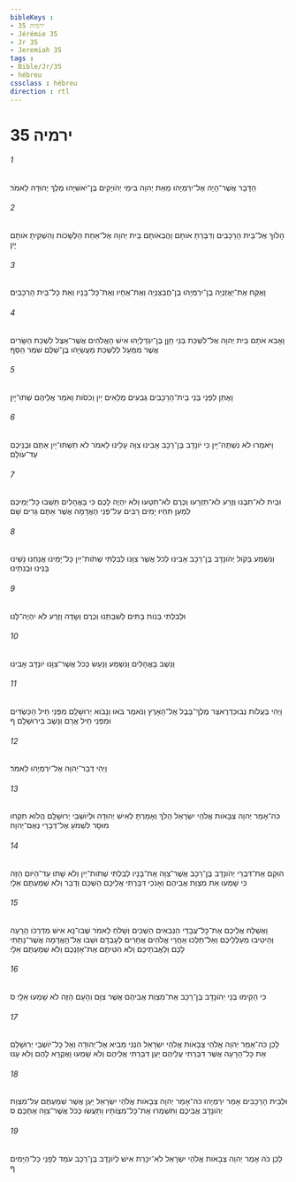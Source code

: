 ```yaml
---
bibleKeys : 
- ירמיה 35
- Jérémie 35
- Jr 35
- Jeremiah 35
tags : 
- Bible/Jr/35
- hébreu
cssclass : hébreu
direction : rtl
---
```


# ירמיה 35

###### 1
הַדָּבָר אֲשֶׁר־הָיָה אֶל־יִרְמְיָהוּ מֵאֵת יְהוָה בִּימֵי יְהֹויָקִים בֶּן־יֹאשִׁיָּהוּ מֶלֶךְ יְהוּדָה לֵאמֹר׃
###### 2
הָלֹוךְ אֶל־בֵּית הָרֵכָבִים וְדִבַּרְתָּ אֹותָם וַהֲבִאֹותָם בֵּית יְהוָה אֶל־אַחַת הַלְּשָׁכֹות וְהִשְׁקִיתָ אֹותָם יָיִן׃
###### 3
וָאֶקַּח אֶת־יַאֲזַנְיָה בֶן־יִרְמְיָהוּ בֶּן־חֲבַצִּנְיָה וְאֶת־אֶחָיו וְאֶת־כָּל־בָּנָיו וְאֵת כָּל־בֵּית הָרֵכָבִים׃
###### 4
וָאָבִא אֹתָם בֵּית יְהוָה אֶל־לִשְׁכַּת בְּנֵי חָןָן בֶּן־יִגְדַּלְיָהוּ אִישׁ הָאֱלֹהִים אֲשֶׁר־אֵצֶל לִשְׁכַּת הַשָּׂרִים אֲשֶׁר מִמַּעַל לְלִשְׁכַּת מַעֲשֵׂיָהוּ בֶן־שַׁלֻּם שֹׁמֵר הַסַּף׃
###### 5
וָאֶתֵּן לִפְנֵי בְּנֵי בֵית־הָרֵכָבִים גְּבִעִים מְלֵאִים יַיִן וְכֹסֹות וָאֹמַר אֲלֵיהֶם שְׁתוּ־יָיִן׃
###### 6
וַיֹּאמְרוּ לֹא נִשְׁתֶּה־יָּיִן כִּי יֹונָדָב בֶּן־רֵכָב אָבִינוּ צִוָּה עָלֵינוּ לֵאמֹר לֹא תִשְׁתּוּ־יַיִן אַתֶּם וּבְנֵיכֶם עַד־עֹולָם׃
###### 7
וּבַיִת לֹא־תִבְנוּ וְזֶרַע לֹא־תִזְרָעוּ וְכֶרֶם לֹא־תִטָּעוּ וְלֹא יִהְיֶה לָכֶם כִּי בָּאֳהָלִים תֵּשְׁבוּ כָּל־יְמֵיכֶם לְמַעַן תִּחְיוּ יָמִים רַבִּים עַל־פְּנֵי הָאֲדָמָה אֲשֶׁר אַתֶּם גָּרִים שָׁם׃
###### 8
וַנִּשְׁמַע בְּקֹול יְהֹונָדָב בֶּן־רֵכָב אָבִינוּ לְכֹל אֲשֶׁר צִוָּנוּ לְבִלְתִּי שְׁתֹות־יַיִן כָּל־יָמֵינוּ אֲנַחְנוּ נָשֵׁינוּ בָּנֵינוּ וּבְנֹתֵינוּ׃
###### 9
וּלְבִלְתִּי בְּנֹות בָּתִּים לְשִׁבְתֵּנוּ וְכֶרֶם וְשָׂדֶה וָזֶרַע לֹא יִהְיֶה־לָּנוּ׃
###### 10
וַנֵּשֶׁב בָּאֳהָלִים וַנִּשְׁמַע וַנַּעַשׂ כְּכֹל אֲשֶׁר־צִוָּנוּ יֹונָדָב אָבִינוּ׃
###### 11
וַיְהִי בַּעֲלֹות נְבוּכַדְרֶאצַּר מֶלֶךְ־בָּבֶל אֶל־הָאָרֶץ וַנֹּאמֶר בֹּאוּ וְנָבֹוא יְרוּשָׁלִַם מִפְּנֵי חֵיל הַכַּשְׂדִּים וּמִפְּנֵי חֵיל אֲרָם וַנֵּשֶׁב בִּירוּשָׁלִָם׃ ף
###### 12
וַיְהִי דְּבַר־יְהוָה אֶל־יִרְמְיָהוּ לֵאמֹר׃
###### 13
כֹּה־אָמַר יְהוָה צְבָאֹות אֱלֹהֵי יִשְׂרָאֵל הָלֹךְ וְאָמַרְתָּ לְאִישׁ יְהוּדָה וּלְיֹושְׁבֵי יְרוּשָׁלִָם הֲלֹוא תִקְחוּ מוּסָר לִשְׁמֹעַ אֶל־דְּבָרַי נְאֻם־יְהוָה׃
###### 14
הוּקַם אֶת־דִּבְרֵי יְהֹונָדָב בֶּן־רֵכָב אֲשֶׁר־צִוָּה אֶת־בָּנָיו לְבִלְתִּי שְׁתֹות־יַיִן וְלֹא שָׁתוּ עַד־הַיֹּום הַזֶּה כִּי שָׁמְעוּ אֵת מִצְוַת אֲבִיהֶם וְאָנֹכִי דִּבַּרְתִּי אֲלֵיכֶם הַשְׁכֵּם וְדַבֵּר וְלֹא שְׁמַעְתֶּם אֵלָי׃
###### 15
וָאֶשְׁלַח אֲלֵיכֶם אֶת־כָּל־עֲבָדַי הַנְּבִאִים הַשְׁכֵּים וְשָׁלֹחַ לֵאמֹר שֻׁבוּ־נָא אִישׁ מִדַּרְכֹּו הָרָעָה וְהֵיטִיבוּ מַעַלְלֵיכֶם וְאַל־תֵּלְכוּ אַחֲרֵי אֱלֹהִים אֲחֵרִים לְעָבְדָם וּשְׁבוּ אֶל־הָאֲדָמָה אֲשֶׁר־נָתַתִּי לָכֶם וְלַאֲבֹתֵיכֶם וְלֹא הִטִּיתֶם אֶת־אָזְנְכֶם וְלֹא שְׁמַעְתֶּם אֵלָי׃
###### 16
כִּי הֵקִימוּ בְּנֵי יְהֹונָדָב בֶּן־רֵכָב אֶת־מִצְוַת אֲבִיהֶם אֲשֶׁר צִוָּם וְהָעָם הַזֶּה לֹא שָׁמְעוּ אֵלָי׃ ס
###### 17
לָכֵן כֹּה־אָמַר יְהוָה אֱלֹהֵי צְבָאֹות אֱלֹהֵי יִשְׂרָאֵל הִנְנִי מֵבִיא אֶל־יְהוּדָה וְאֶל כָּל־יֹושְׁבֵי יְרוּשָׁלִַם אֵת כָּל־הָרָעָה אֲשֶׁר דִּבַּרְתִּי עֲלֵיהֶם יַעַן דִּבַּרְתִּי אֲלֵיהֶם וְלֹא שָׁמֵעוּ וָאֶקְרָא לָהֶם וְלֹא עָנוּ׃
###### 18
וּלְבֵית הָרֵכָבִים אָמַר יִרְמְיָהוּ כֹּה־אָמַר יְהוָה צְבָאֹות אֱלֹהֵי יִשְׂרָאֵל יַעַן אֲשֶׁר שְׁמַעְתֶּם עַל־מִצְוַת יְהֹונָדָב אֲבִיכֶם וַתִּשְׁמְרוּ אֶת־כָּל־מִצְוֹתָיו וַתַּעֲשׂוּ כְּכֹל אֲשֶׁר־צִוָּה אֶתְכֶם׃ ס
###### 19
לָכֵן כֹּה אָמַר יְהוָה צְבָאֹות אֱלֹהֵי יִשְׂרָאֵל לֹא־יִכָּרֵת אִישׁ לְיֹונָדָב בֶּן־רֵכָב עֹמֵד לְפָנַי כָּל־הַיָּמִים׃ ף
